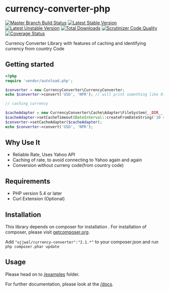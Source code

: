 currency-converter-php
======================

[![Master Branch Build Status](https://api.travis-ci.org/ojhaujjwal/currency-converter-php.png?branch=master)](http://travis-ci.org/ojhaujjwal/currency-converter-php)
[![Latest Stable Version](https://poser.pugx.org/ujjwal/currency-converter/v/stable.png)](https://packagist.org/packages/ujjwal/currency-converter)
[![Latest Unstable Version](https://poser.pugx.org/ujjwal/currency-converter/v/unstable.png)](https://packagist.org/packages/ujjwal/currency-converter)
[![Total Downloads](https://poser.pugx.org/ujjwal/currency-converter/downloads.png)](https://packagist.org/packages/ujjwal/currency-converter)
[![Scrutinizer Code Quality](https://scrutinizer-ci.com/g/ojhaujjwal/currency-converter-php/badges/quality-score.png?s=c4d93ce5c60894c09d2b4f7b1ec97d6956c9b23f)](https://scrutinizer-ci.com/g/ojhaujjwal/currency-converter-php/)
[![Coverage Status](https://coveralls.io/repos/ojhaujjwal/currency-converter-php/badge.png)](https://coveralls.io/r/ojhaujjwal/currency-converter-php)

Currency Converter Library with features of caching and identifying currency from country Code

## Getting started
```php
<?php
require 'vendor/autoload.php';

$converter = new CurrencyConverter\CurrencyConverter;
echo $converter->convert('USD', 'NPR'); // will print something like 97.44

// caching currency

$cacheAdapter = new CurrencyConverter\Cache\Adapter\FileSystem(__DIR__ . '/cache/');
$cacheAdapter->setCacheTimeout(DateInterval::createFromDateString('10 second'));
$converter->setCacheAdapter($cacheAdapter);
echo $converter->convert('USD', 'NPR');
```

## Why Use It

* Reliable Rate, Uses Yahoo API
* Caching of rate, to avoid connecting to Yahoo again and again
* Conversion without curreny code(from country code)


## Requirements

* PHP version 5.4 or later
* Curl Extension (Optional)

## Installation
This library depends on composer for installation . For installation of composer, please visit [getcomposer.org](//getcomposer.org). 

Add `"ujjwal/currency-converter":"2.1.*"` to your composer.json and run `php composer.phar update`

## Usage
Please head on to [/examples](/examples) folder.

For further documentation, please look at the [/docs](https://github.com/ojhaujjwal/currency-converter-php/tree/master/docs).

